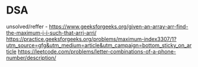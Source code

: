 # DSA
unsolved/reffer - 
https://www.geeksforgeeks.org/given-an-array-arr-find-the-maximum-j-i-such-that-arrj-arri/
https://practice.geeksforgeeks.org/problems/maximum-index3307/1?utm_source=gfg&utm_medium=article&utm_campaign=bottom_sticky_on_article
https://leetcode.com/problems/letter-combinations-of-a-phone-number/description/
